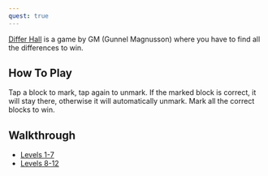 ```yaml
---
quest: true
---
```

[Differ Hall](https://play.fancade.com/5DF8E41842F0233D) is a game by GM (Gunnel Magnusson) where you have to find all the differences to win.

## How To Play

Tap a block to mark, tap again to unmark. If the marked block is correct, it will stay there, otherwise it will automatically unmark. Mark all the correct blocks to win.

## Walkthrough

* [Levels 1-7](https://youtube.com/watch?v=vgACuSdkh68)
* [Levels 8-12](https://youtube.com/watch?v=gITDyRlLRtg)